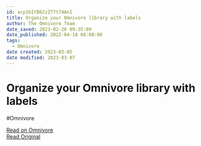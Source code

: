 ```yaml
---
id: acp1bIYB62zZ77t74AnI
title: Organize your Omnivore library with labels
author: The Omnivore Team
date_saved: 2023-02-20 09:35:09
date_published: 2022-04-18 08:00:00
tags:
  - Omnivore
date created: 2023-03-05
date modified: 2023-03-07
---
```


# Organize your Omnivore library with labels

#Omnivore

[Read on Omnivore](https://omnivore.app/me/organize-your-omnivore-library-with-labels-1866c75e054)  
[Read Original](https://blog.omnivore.app/p/organize-your-omnivore-library-with)
